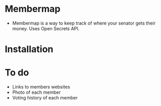 # Membermap
- Membermap is a way to keep track of where your senator gets their money. Uses Open Secrets API. 

# Installation



# To do
- Links to members websites
- Photo of each member
- Voting history of each member
